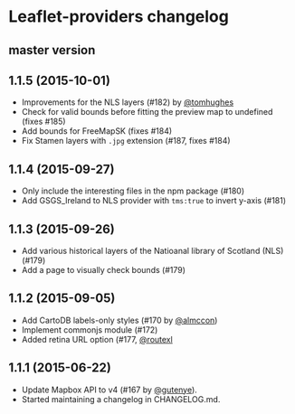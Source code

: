 
# Leaflet-providers changelog

## master version

## 1.1.5 (2015-10-01)
 - Improvements for the NLS layers (#182) by [@tomhughes](https://github.com/tomhughes)
 - Check for valid bounds before fitting the preview map to undefined (fixes #185)
 - Add bounds for FreeMapSK (fixes #184)
 - Fix Stamen layers with `.jpg` extension (#187, fixes #184)

## 1.1.4 (2015-09-27)
 - Only include the interesting files in the npm package (#180)
 - Add GSGS_Ireland to NLS provider with `tms:true` to invert y-axis (#181)

## 1.1.3 (2015-09-26)
 - Add various historical layers of the Natioanal library of Scotland (NLS) (#179)
 - Add a page to visually check bounds (#179)

## 1.1.2 (2015-09-05)
 - Add CartoDB labels-only styles (#170 by [@almccon](https://github.com/almccon))
 - Implement commonjs module (#172)
 - Added retina URL option (#177, [@routexl](https://github.com/routexl)

## 1.1.1 (2015-06-22)
 - Update Mapbox API to v4 (#167 by [@gutenye](https://github.com/gutenye)).
 - Started maintaining a changelog in CHANGELOG.md.
